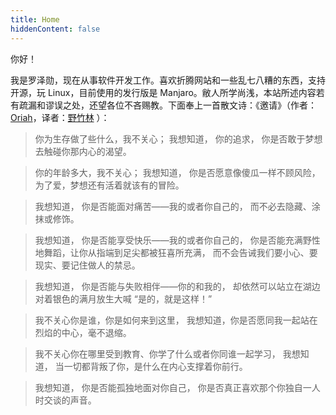 ```yaml
---
title: Home
hiddenContent: false
---
```


你好！

我是罗泽勋，现在从事软件开发工作。喜欢折腾网站和一些乱七八糟的东西，支持开源，玩 Linux，目前使用的发行版是 Manjaro。敝人所学尚浅，本站所述内容若有疏漏和谬误之处，还望各位不吝赐教。下面奉上一首散文诗：《邀请》（作者：[Oriah](http://www.oriah.org/index.php)，译者：[野竹林](https://www.douban.com/group/topic/20286000/) ）：

> 你为生存做了些什么，我不关心；
> 我想知道，
> 你的追求，
> 你是否敢于梦想去触碰你那内心的渴望。
  
> 你的年龄多大，我不关心；
> 我想知道，
> 你是否愿意像傻瓜一样不顾风险，
> 为了爱，梦想还有活着就该有的冒险。


> 我想知道，
> 你是否能面对痛苦——我的或者你自己的，
> 而不必去隐藏、涂抹或修饰。
  
> 我想知道，
> 你是否能享受快乐——我的或者你自己的，
> 你是否能充满野性地舞蹈，让你从指端到足尖都被狂喜所充满，
> 而不会告诫我们要小心、要现实、要记住做人的禁忌。
  
> 我想知道，
> 你是否能与失败相伴——你的和我的，
> 却依然可以站立在湖边对着银色的满月放生大喊
> “是的，就是这样！”

> 我不关心你是谁，你是如何来到这里，
> 我想知道，你是否愿同我一起站在烈焰的中心，毫不退缩。

> 我不关心你在哪里受到教育、你学了什么或者你同谁一起学习，
> 我想知道，
> 当一切都背叛了你，是什么在内心支撑着你前行。

> 我想知道，
> 你是否能孤独地面对你自己，
> 你是否真正喜欢那个你独自一人时交谈的声音。

